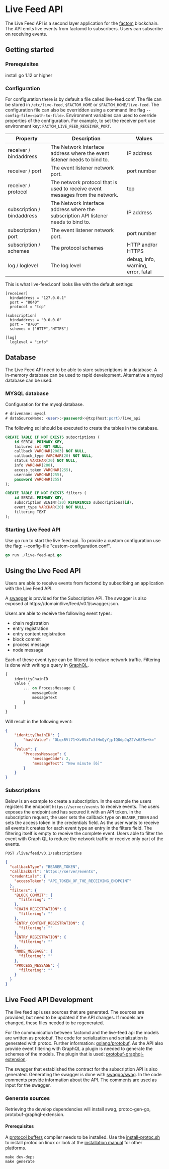 # Live Feed API
The Live Feed API is a second layer application for the [factom](https://github.com/FactomProject/factomd) blockchain. The API emits live events from factomd to subscribers. Users can subscribe on receiving events.


## Getting started

### Prerequisites
install go 1.12 or higher


### Configuration
For configuration there is by default a file called live-feed.conf.
The file can be stored in `/etc/live-feed`, `$FACTOM_HOME` or `$FACTOM_HOME/live-feed`. 
The configuration file can also be overridden using a command line flag `--config-file=<path-to-file>`. 
Environment variables can used to override properties of the configuration. For example, to set the receiver port use environment key: `FACTOM_LIVE_FEED_RECEIVER_PORT`.

| Property                   | Description                                                                         | Values      |
| -------------------------- | ----------------------------------------------------------------------------------- | ----------- |
| receiver / bindaddress     | The Network Interface address where the event listener needs to bind to.            | IP address
| receiver / port            | The event listener network port.                                                    | port number
| receiver / protocol        | The network protocol that is used to receive event messages from the network.       | tcp 
| subscription / bindaddress | The Network Interface address where the subscription API listener needs to bind to. | IP address
| subscription / port        | The event listener network port.                                                    | port number
| subscription / schemes     | The protocol schemes                                                                | HTTP and/or HTTPS
| log / loglevel             | The log level                                                                       | debug, info, warning, error, fatal


This is what live-feed.conf looks like with the default settings:

```
[receiver]
  bindaddress = "127.0.0.1"
  port = "8040"
  protocol = "tcp"

[subscription]
  bindaddress = "0.0.0.0"
  port = "8700"
  schemes = ["HTTP","HTTPS"]
  
[log]
  loglevel = "info"
```


## Database
The Live Feed API need to be able to store subscriptions in a database. A in-memory database can be used to rapid development. Alternative a mysql database can be used.  

### MYSQL database
Configuration for the mysql database.
```sql
# drivename: mysql
# dataSourceName: <user>:<password>>@tcp(host:port)/live_api
```

The following sql should be executed to create the tables in the database.
```sql
CREATE TABLE IF NOT EXISTS subscriptions (
	id SERIAL PRIMARY KEY,
	failures int NOT NULL,
	callback VARCHAR(2083) NOT NULL,
	callback_type VARCHAR(20) NOT NULL,
	status VARCHAR(20) NOT NULL,
	info VARCHAR(200),
	access_token VARCHAR(255),
	username VARCHAR(255),
	password VARCHAR(255)
);

CREATE TABLE IF NOT EXISTS filters (
	id SERIAL PRIMARY KEY,
	subscription BIGINT(20) REFERENCES subscriptions(id),
	event_type VARCHAR(20) NOT NULL,
	filtering TEXT
);
``` 

### Starting Live Feed API
Use go run to start the live feed api. To provide a custom configuration use the flag: --config-file "custom-configuration.conf".  
```go
go run ./live-feed-api.go
```

## Using the Live Feed API
Users are able to receive events from factomd by subscribing an application with the Live Feed API. 

A [swagger](EventRouter/docs/swagger.yaml) is provided for the Subscription API. The swagger is also exposed at https://domain/live/feed/v0.1/swagger.json.

Users are able to receive the following event types:
* chain registration
* entry registration
* entry content registration
* block commit
* process message
* node message

Each of these event type can be filtered to reduce network traffic. Filtering is done with writing a query in [GraphQL](https://graphql.org/learn/).
```graphql
{ 
    identityChainID
	value { 
		... on ProcessMessage { 
			messageCode
            messageText 
		}
	} 
}
```

Will result in the following event: 
```json
{
	"identityChainID": {
		"hashValue": "OLqxRVt71+Xv0VxTx3fHnQyYjpIQ8dpJqZ2Vs6ZBe+k="
	},
	"Value": {
		"ProcessMessage": {
			"messageCode": 2,
			"messageText": "New minute [6]"
		}
	}
}
``` 

### Subscriptions
Below is an example to create a subscription. In the example the users registers the endpoint `https://server/events` to receive events. The users exposes the endpoint and has secured it with an API token. In the subscription request, the user sets the callback type on `BEARER_TOKEN` and sets the access token in the credentials field. As the user wants to receive all events it creates for each event type an entry in the filters field. The filtering itself is empty to receive the complete event. Users able to filter the event with Graph QL to reduce the network traffic or receive only part of the events.   
```
POST /live/feed/v0.1/subscriptions
```
```json
{
  "callbackType": "BEARER_TOKEN", 
  "callbackUrl": "https://server/events", 
  "credentials": {
    "accessToken": "API_TOKEN_OF_THE_RECEIVING_ENDPOINT"
  }, 
  "filters": {
    "BLOCK_COMMIT": {
      "filtering": ""
    }, 
    "CHAIN_REGISTRATION": {
      "filtering": ""
    }, 
    "ENTRY_CONTENT_REGISTRATION": {
      "filtering": ""
    }, 
    "ENTRY_REGISTRATION": {
      "filtering": ""
    }, 
    "NODE_MESSAGE": {
      "filtering": ""
    }, 
    "PROCESS_MESSAGE": {
      "filtering": ""
    }
  }
}

```

## Live Feed API Development
The live feed api uses sources that are generated. The sources are provided, but need to be updated if the API changes. If models are changed, these files needed to be regenerated. 

For the communication between factomd and the live-feed api the models are written as protobuf. The code for serialization and serialization is generated with protoc. Further information: [golang/protobuf](https://github.com/golang/protobuf). 
As the API also provide event filtering with GraphQL a plugin is needed to generate the schemes of the models. The plugin that is used: [protobuf-graphql-extension](https://github.com/bi-foundation/protobuf-graphql-extension).

The swagger that established the contract for the subscription API is also generated. Generating the swagger is done with [swaggo/swag](https://github.com/swaggo/swag). In the code comments provide information about the API. The comments are used as input for the swagger.
     
 ### Generate sources
Retrieving the develop dependencies will install swag, protoc-gen-go, protobuf-graphql-extension.
#### Prerequisites
A [protocol buffers](https://github.com/protocolbuffers/protobuf) compiler needs to be installed. Use the [install-protoc.sh](install-protoc.sh) to install protoc on linux or look at the [installation manual](https://github.com/protocolbuffers/protobuf#protocol-compiler-installation) for other platforms.   
```
make dev-deps
make generate
```

